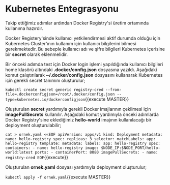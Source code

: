 # Kubernetes Entegrasyonu

Takip ettiğimiz adımlar ardından Docker Registry'si üretim ortamında kullanıma hazırdır.

Docker Registery'sinde kullanıcı yetkilendirmesi aktif durumda olduğu için Kubernetes Cluster'ının kullanım için kullanıcı bilgilerini bilmesi gerekmektedir. Bu sebeple kullanıcı adı ve şifre bilgileri Kubernetes içerisine bir __secret__ olarak eklenmelidir.

Bir önceki adımda test için Docker login işlemi yapıldığında kullanıcı bilgileri home klasörü altındaki **.docker/config.json** dosyasına yazıldı. Aşağıdaki komut çalıştırılarak  **~/.docker/config.json** dosyasını kullanarak Kubernetes için gerekli secret tanımını oluşturulur;

`kubectl create secret generic registry-cred --from-file=.dockerconfigjson=/root/.docker/config.json --type=kubernetes.io/dockerconfigjson`{{execute MASTER}}

Oluşturulan __secret__ yardımıyla gerekli Docker imajlarının çekilmesi için **imagePullSecrets** kullanılır. Aşağıdaki komut yardımıyla önceki adımlarda Docker Registry'sine eklediğimiz __hello-world__ imajının kullanılacağı bir deployment oluşturulabilir;

`cat > ornek.yaml <<EOF
apiVersion: apps/v1
kind: Deployment
metadata:
  name: hello-registry
spec:
  replicas: 3
  selector:
    matchLabels:
      app: hello-registry
  template:
    metadata:
      labels:
        app: hello-registry
    spec:
      containers:
      - name: hello-registry
        image: $NODE_IP:$NODE_PORT/hello-world:latest
        ports:
        - containerPort: 8080
      imagePullSecrets:
      - name: registry-cred
EOF`{{execute}}

Oluşturulan __ornek.yaml__ dosyası yardımıyla deployment oluşturulur;

`kubectl apply -f ornek.yaml`{{execute MASTER}}
